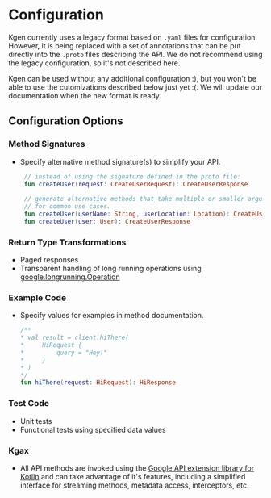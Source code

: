 # Configuration

Kgen currently uses a legacy format based on `.yaml` files for configuration. However, it is being replaced 
with a set of annotations that can be put directly into the `.proto` files describing the API. We do 
not recommend using the legacy configuration, so it's not described here. 

Kgen can be used without any additional configuration :), but you won't be able to use the 
cutomizations described below just yet :(. We will update our documentation when the new format is ready.

## Configuration Options

### Method Signatures

  + Specify alternative method signature(s) to simplify your API.
      ```kotlin
       // instead of using the signature defined in the proto file:
       fun createUser(request: CreateUserRequest): CreateUserResponse
       
       // generate alternative methods that take multiple or smaller arguments
       // for common use cases.
       fun createUser(userName: String, userLocation: Location): CreateUserResponse
       fun createUser(user: User): CreateUserResponse
      ```

### Return Type Transformations

  + Paged responses
  + Transparent handling of long running operations using [google.longrunning.Operation](https://github.com/googleapis/googleapis/blob/master/google/longrunning/operations.proto)

### Example Code

  + Specify values for examples in method documentation.
     ```kotlin
     /**
     * val result = client.hiThere(
     *     HiRequest {
     *         query = "Hey!"
     *     }
     * )
     */
     fun hiThere(request: HiRequest): HiResponse
     ```
### Test Code

  + Unit tests
  + Functional tests using specified data values

### Kgax

  + All API methods are invoked using the [Google API extension library for Kotlin](https://github.com/googleapis/gax-kotlin) 
   and can take advantage of it's features, including a simplified interface for streaming methods, metadata access, interceptors, etc. 
